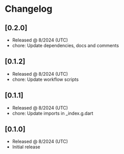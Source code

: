 # Changelog

## [0.2.0]

- Released @ 8/2024 (UTC)
- chore: Update dependencies, docs and comments

## [0.1.2]

- Released @ 8/2024 (UTC)
- chore: Update workflow scripts

## [0.1.1]

- Released @ 8/2024 (UTC)
- chore: Update imports in \_index.g.dart

## [0.1.0]

- Released @ 8/2024 (UTC)
- Initial release
